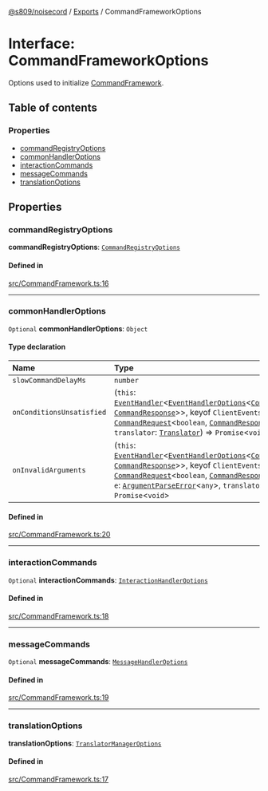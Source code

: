 [@s809/noisecord](../README.md) / [Exports](../modules.md) / CommandFrameworkOptions

# Interface: CommandFrameworkOptions

Options used to initialize [CommandFramework](../classes/CommandFramework.md).

## Table of contents

### Properties

- [commandRegistryOptions](CommandFrameworkOptions.md#commandregistryoptions)
- [commonHandlerOptions](CommandFrameworkOptions.md#commonhandleroptions)
- [interactionCommands](CommandFrameworkOptions.md#interactioncommands)
- [messageCommands](CommandFrameworkOptions.md#messagecommands)
- [translationOptions](CommandFrameworkOptions.md#translationoptions)

## Properties

### commandRegistryOptions

 **commandRegistryOptions**: [`CommandRegistryOptions`](CommandRegistryOptions.md)

#### Defined in

[src/CommandFramework.ts:16](https://github.com/s809/noisecord/blob/b944b1f/src/CommandFramework.ts#L16)

___

### commonHandlerOptions

 `Optional` **commonHandlerOptions**: `Object`

#### Type declaration

| Name | Type |
| :------ | :------ |
| `slowCommandDelayMs` | `number` |
| `onConditionsUnsatisfied` | (`this`: [`EventHandler`](../classes/EventHandler-1.md)<[`EventHandlerOptions`](EventHandlerOptions.md)<[`CommandRequest`](../classes/CommandRequest.md)<`boolean`, [`CommandResponse`](../classes/CommandResponse.md)\>\>, keyof `ClientEvents`\>, `req`: [`CommandRequest`](../classes/CommandRequest.md)<`boolean`, [`CommandResponse`](../classes/CommandResponse.md)\>, `key`: `string`, `translator`: [`Translator`](../classes/Translator-1.md)) => `Promise`<`void`\> |
| `onInvalidArguments` | (`this`: [`EventHandler`](../classes/EventHandler-1.md)<[`EventHandlerOptions`](EventHandlerOptions.md)<[`CommandRequest`](../classes/CommandRequest.md)<`boolean`, [`CommandResponse`](../classes/CommandResponse.md)\>\>, keyof `ClientEvents`\>, `req`: [`CommandRequest`](../classes/CommandRequest.md)<`boolean`, [`CommandResponse`](../classes/CommandResponse.md)\>, `command`: [`Command`](Command-1.md), `e`: [`ArgumentParseError`](../classes/ArgumentParseError-1.md)<`any`\>, `translator`: [`Translator`](../classes/Translator-1.md)) => `Promise`<`void`\> |

#### Defined in

[src/CommandFramework.ts:20](https://github.com/s809/noisecord/blob/b944b1f/src/CommandFramework.ts#L20)

___

### interactionCommands

 `Optional` **interactionCommands**: [`InteractionHandlerOptions`](InteractionHandlerOptions.md)

#### Defined in

[src/CommandFramework.ts:18](https://github.com/s809/noisecord/blob/b944b1f/src/CommandFramework.ts#L18)

___

### messageCommands

 `Optional` **messageCommands**: [`MessageHandlerOptions`](MessageHandlerOptions.md)

#### Defined in

[src/CommandFramework.ts:19](https://github.com/s809/noisecord/blob/b944b1f/src/CommandFramework.ts#L19)

___

### translationOptions

 **translationOptions**: [`TranslatorManagerOptions`](TranslatorManagerOptions.md)

#### Defined in

[src/CommandFramework.ts:17](https://github.com/s809/noisecord/blob/b944b1f/src/CommandFramework.ts#L17)
